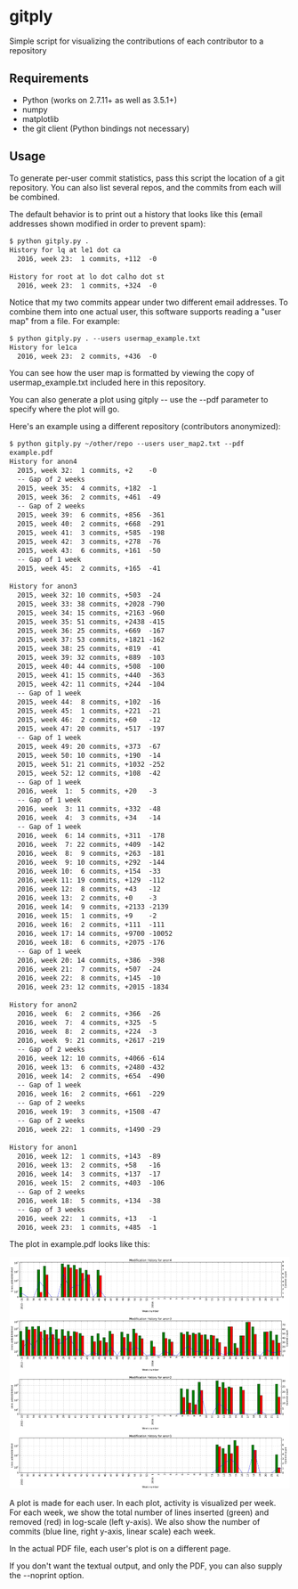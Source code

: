 # gitply
Simple script for visualizing the contributions of each contributor to a repository

## Requirements

- Python (works on 2.7.11+ as well as 3.5.1+)
- numpy
- matplotlib
- the git client (Python bindings not necessary)

## Usage

To generate per-user commit statistics, pass this script the location of a git
repository. You can also list several repos, and the commits from each will be
combined.

The default behavior is to print out a history that looks like this (email addresses
shown modified in order to prevent spam):

    $ python gitply.py .
    History for lq at le1 dot ca
      2016, week 23:  1 commits, +112  -0   

    History for root at lo dot calho dot st
      2016, week 23:  1 commits, +324  -0   
  
Notice that my two commits appear under two different email addresses. To combine
them into one actual user, this software supports reading a "user map" from a
file. For example:

    $ python gitply.py . --users usermap_example.txt 
    History for le1ca
      2016, week 23:  2 commits, +436  -0  

You can see how the user map is formatted by viewing the copy of usermap_example.txt
included here in this repository.

You can also generate a plot using gitply -- use the --pdf parameter to specify
where the plot will go. 

Here's an example using a different repository (contributors anonymized):

    $ python gitply.py ~/other/repo --users user_map2.txt --pdf example.pdf
    History for anon4
      2015, week 32:  1 commits, +2    -0   
      -- Gap of 2 weeks
      2015, week 35:  4 commits, +182  -1   
      2015, week 36:  2 commits, +461  -49  
      -- Gap of 2 weeks
      2015, week 39:  6 commits, +856  -361 
      2015, week 40:  2 commits, +668  -291 
      2015, week 41:  3 commits, +585  -198 
      2015, week 42:  3 commits, +278  -76  
      2015, week 43:  6 commits, +161  -50  
      -- Gap of 1 week
      2015, week 45:  2 commits, +165  -41  

    History for anon3
      2015, week 32: 10 commits, +503  -24  
      2015, week 33: 38 commits, +2028 -790 
      2015, week 34: 15 commits, +2163 -960 
      2015, week 35: 51 commits, +2438 -415 
      2015, week 36: 25 commits, +669  -167 
      2015, week 37: 53 commits, +1821 -162 
      2015, week 38: 25 commits, +819  -41  
      2015, week 39: 32 commits, +889  -103 
      2015, week 40: 44 commits, +508  -100 
      2015, week 41: 15 commits, +440  -363 
      2015, week 42: 11 commits, +244  -104 
      -- Gap of 1 week
      2015, week 44:  8 commits, +102  -16  
      2015, week 45:  1 commits, +221  -21  
      2015, week 46:  2 commits, +60   -12  
      2015, week 47: 20 commits, +517  -197 
      -- Gap of 1 week
      2015, week 49: 20 commits, +373  -67  
      2015, week 50: 10 commits, +190  -14  
      2015, week 51: 21 commits, +1032 -252 
      2015, week 52: 12 commits, +108  -42  
      -- Gap of 1 week
      2016, week  1:  5 commits, +20   -3   
      -- Gap of 1 week
      2016, week  3: 11 commits, +332  -48  
      2016, week  4:  3 commits, +34   -14  
      -- Gap of 1 week
      2016, week  6: 14 commits, +311  -178 
      2016, week  7: 22 commits, +409  -142 
      2016, week  8:  9 commits, +263  -181 
      2016, week  9: 10 commits, +292  -144 
      2016, week 10:  6 commits, +154  -33  
      2016, week 11: 19 commits, +129  -112 
      2016, week 12:  8 commits, +43   -12  
      2016, week 13:  2 commits, +0    -3   
      2016, week 14:  9 commits, +2133 -2139
      2016, week 15:  1 commits, +9    -2   
      2016, week 16:  2 commits, +111  -111 
      2016, week 17: 14 commits, +9700 -10052
      2016, week 18:  6 commits, +2075 -176 
      -- Gap of 1 week
      2016, week 20: 14 commits, +386  -398 
      2016, week 21:  7 commits, +507  -24  
      2016, week 22:  8 commits, +145  -10  
      2016, week 23: 12 commits, +2015 -1834

    History for anon2
      2016, week  6:  2 commits, +366  -26  
      2016, week  7:  4 commits, +325  -5   
      2016, week  8:  2 commits, +224  -3   
      2016, week  9: 21 commits, +2617 -219 
      -- Gap of 2 weeks
      2016, week 12: 10 commits, +4066 -614 
      2016, week 13:  6 commits, +2480 -432 
      2016, week 14:  2 commits, +654  -490 
      -- Gap of 1 week
      2016, week 16:  2 commits, +661  -229 
      -- Gap of 2 weeks
      2016, week 19:  3 commits, +1508 -47  
      -- Gap of 2 weeks
      2016, week 22:  1 commits, +1490 -29  

    History for anon1
      2016, week 12:  1 commits, +143  -89  
      2016, week 13:  2 commits, +58   -16  
      2016, week 14:  3 commits, +137  -17  
      2016, week 15:  2 commits, +403  -106 
      -- Gap of 2 weeks
      2016, week 18:  5 commits, +134  -38  
      -- Gap of 3 weeks
      2016, week 22:  1 commits, +13   -1   
      2016, week 23:  1 commits, +485  -1   

The plot in example.pdf looks like this:

![Example plot](/example.png)

A plot is made for each user. In each plot, activity is visualized per week.
For each week, we show the total number of lines inserted (green) and removed
(red) in log-scale (left y-axis). We also show the number of commits (blue line,
right y-axis, linear scale) each week.

In the actual PDF file, each user's plot is on a different page.

If you don't want the textual output, and only the PDF, you can also supply
the --noprint option.

